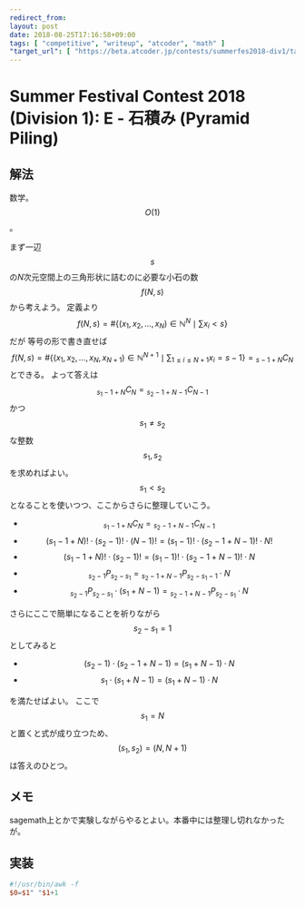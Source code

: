 ```yaml
---
redirect_from:
layout: post
date: 2018-08-25T17:16:58+09:00
tags: [ "competitive", "writeup", "atcoder", "math" ]
"target_url": [ "https://beta.atcoder.jp/contests/summerfes2018-div1/tasks/summerfes2018_e" ]
---
```


# Summer Festival Contest 2018 (Division 1): E - 石積み (Pyramid Piling)

## 解法

数学。$$O(1)$$。

まず一辺$$s$$の$N$次元空間上の三角形状に詰むのに必要な小石の数$$f(N, s)$$から考えよう。
定義より $$f(N, s) = \# \left\{ (x_1, x_2, \dots, x_N) \in \mathbb{N}^N \mid \sum x_i \lt s \right\}$$ だが
等号の形で書き直せば $$f(N, s) = \# \left\{ (x_1, x_2, \dots, x_N, x _ {N + 1}) \in \mathbb{N}^{N + 1} \mid \sum _ {1 \le i \le N + 1} x_i = s - 1 \right\} = {} _ {s - 1 + N} C_N$$ とできる。
よって答えは $${} _ {s_1 - 1 + N} C _ N = {} _ {s_2 - 1 + N - 1} C _ {N - 1}$$ かつ $$s_1 \ne s_2$$ な整数 $$s_1, s_2$$ を求めればよい。
$$s_1 \lt s_2$$となることを使いつつ、ここからさらに整理していこう。

-   $${} _ {s_1 - 1 + N} C _ N = {} _ {s_2 - 1 + N - 1} C _ {N - 1}$$
-   $$(s_1 - 1 + N)! \cdot (s_2 - 1)! \cdot (N - 1)! = (s_1 - 1)! \cdot (s_2 - 1 + N - 1)! \cdot N!$$
-   $$(s_1 - 1 + N)! \cdot (s_2 - 1)! = (s_1 - 1)! \cdot (s_2 - 1 + N - 1)! \cdot N$$
-   $${} _ {s_2 - 1} P _ {s_2 - s_1} = {} _ {s_2 - 1 + N - 1} P _ {s_2 - s_1 - 1} \cdot N$$
-   $${} _ {s_2 - 1} P _ {s_2 - s_1} \cdot (s_1 + N - 1) = {} _ {s_2 - 1 + N - 1} P _ {s_2 - s_1} \cdot N$$

さらにここで簡単になることを祈りながら $$s_2 - s_1 = 1$$ としてみると

-   $$(s_2 - 1) \cdot (s_2 - 1 + N - 1) = (s_1 + N - 1) \cdot N$$
-   $$s_1 \cdot (s_1 + N - 1) = (s_1 + N - 1) \cdot N$$

を満たせばよい。
ここで $$s_1 = N$$ と置くと式が成り立つため、 $$(s_1, s_2) = (N, N + 1)$$ は答えのひとつ。

## メモ

sagemath上とかで実験しながらやるとよい。本番中には整理し切れなかったが。

## 実装

``` awk
#!/usr/bin/awk -f
$0=$1" "$1+1
```
